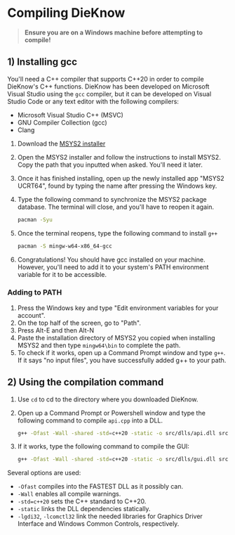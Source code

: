 # Compiling DieKnow

> **Ensure you are on a Windows machine before attempting to compile!**

## 1) Installing gcc

You'll need a C++ compiler that supports C++20 in order to compile DieKnow's C++ functions. DieKnow has been developed on Microsoft Visual Studio using the `gcc` compiler, but it can be developed on Visual Studio Code or any text editor with the following compilers:

* Microsoft Visual Studio C++ (MSVC)
* GNU Compiler Collection (gcc)
* Clang

1. Download the [MSYS2 installer](https://github.com/msys2/msys2-installer/releases/download/2024-07-27/msys2-x86_64-20240727.exe)
2. Open the MSYS2 installer and follow the instructions to install MSYS2. Copy the path that you inputted when asked. You'll need it later.
3. Once it has finished installing, open up the newly installed app "MSYS2 UCRT64", found by typing the name after pressing the Windows key.
4. Type the following command to synchronize the MSYS2 package database. The terminal will close, and you'll have to reopen it again.

   ```bash
   pacman -Syu
   ```
5. Once the terminal reopens, type the following command to install `g++`

   ```bash
   pacman -S mingw-w64-x86_64-gcc
   ```
6. Congratulations! You should have gcc installed on your machine. However, you'll need to add it to your system's PATH environment variable for it to be accessible.

### Adding to PATH

1. Press the Windows key and type "Edit environment variables for your account".
2. On the top half of the screen, go to "Path".
3. Press Alt-E and then Alt-N
4. Paste the installation directory of MSYS2 you copied when installing MSYS2 and then type `mingw64\bin` to complete the path.
5. To check if it works, open up a Command Prompt window and type `g++`. If it says "no input files", you have successfully added g++ to your path.

## 2) Using the compilation command

1. Use `cd` to cd to the directory where you downloaded DieKnow.
2. Open up a Command Prompt or Powershell window and type the following command to compile `api.cpp` into a DLL.

   ```bash
   g++ -Ofast -Wall -shared -std=c++20 -static -o src/dlls/api.dll src/api.cpp -lgdi32
   ```

3. If it works, type the following command to compile the GUI:

   ```bash
   g++ -Ofast -Wall -shared -std=c++20 -static -o src/dlls/gui.dll src/gui.cpp -lgdi32 -lcomctl32
   ```

Several options are used:

* `-Ofast` compiles into the FASTEST DLL as it possibly can.
* `-Wall` enables all compile warnings.
* `-std=c++20` sets the C++ standard to C++20.
* `-static` links the DLL dependencies statically.
* `-lgdi32`, `-lcomctl32` link the needed libraries for Graphics Driver Interface and Windows Common Controls, respectively.
